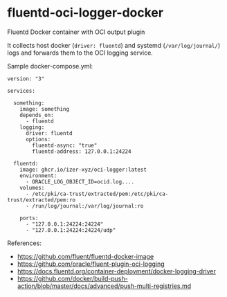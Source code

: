 # fluentd-oci-logger-docker
Fluentd Docker container with OCI output plugin

It collects host docker (`driver: fluentd`) and systemd (`/var/log/journal/`) logs and forwards them to the OCI logging service.

Sample docker-compose.yml:
```
version: "3"

services:

  something:
    image: something
    depends_on:
      - fluentd
    logging:
      driver: fluentd
      options:
        fluentd-async: "true"
        fluentd-address: 127.0.0.1:24224 

  fluentd:
    image: ghcr.io/izer-xyz/oci-logger:latest
    environment:
      - ORACLE_LOG_OBJECT_ID=ocid.log....
    volumes:
      - /etc/pki/ca-trust/extracted/pem:/etc/pki/ca-trust/extracted/pem:ro
      - /run/log/journal:/var/log/journal:ro

    ports:
      - "127.0.0.1:24224:24224"
      - "127.0.0.1:24224:24224/udp"
 ```

References:

 * https://github.com/fluent/fluentd-docker-image
 * https://github.com/oracle/fluent-plugin-oci-logging
 * https://docs.fluentd.org/container-deployment/docker-logging-driver
 * https://github.com/docker/build-push-action/blob/master/docs/advanced/push-multi-registries.md
